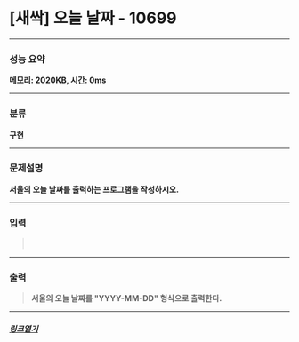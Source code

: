 # [새싹] 오늘 날짜 - 10699
___
### **성능 요약**  
**메모리: 2020KB, 시간: 0ms**
___
### **분류**
**구현**
___
### **문제설명**  
**서울의 오늘 날짜를 출력하는 프로그램을 작성하시오.**
___
### **입력**  
 > **ㅤ**
 
 ___
### **출력**  
 > **서울의 오늘 날짜를 "YYYY-MM-DD" 형식으로 출력한다.**
 
 ____
 ##### [*링크열기*](https://www.acmicpc.net/problem/10699)